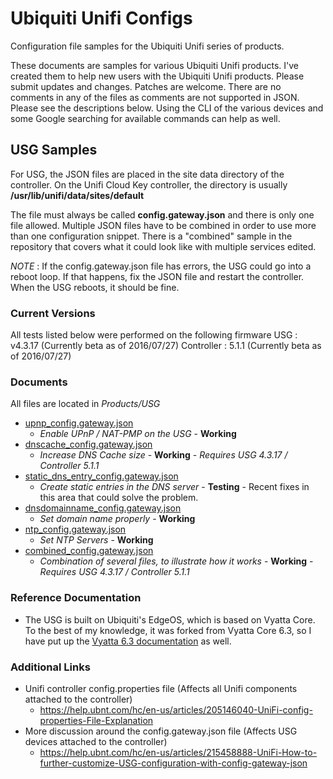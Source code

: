 # Ubiquiti Unifi Configs
Configuration file samples for the Ubiquiti Unifi series of products.

These documents are samples for various Ubiquiti Unifi products. I've created them to help new users with the Ubiquiti Unifi products. Please submit updates and changes. Patches are welcome. There are no comments in any of the files as comments are not supported in JSON. Please see the descriptions below. Using the CLI of the various devices and some Google searching for available commands can help as well.

## USG Samples

For USG, the JSON files are placed in the site data directory of the controller. On the Unifi Cloud Key controller, the directory is usually **/usr/lib/unifi/data/sites/default**

The file must always be called **config.gateway.json** and there is only one file allowed. Multiple JSON files have to be combined in order to use more than one configuration snippet. There is a "combined" sample in the repository that covers what it could look like with multiple services edited.

_NOTE_ : If the config.gateway.json file has errors, the USG could go into a reboot loop. If that happens, fix the JSON file and restart the controller. When the USG reboots, it should be fine.

### Current Versions
All tests listed below were performed on the following firmware
USG : v4.3.17 (Currently beta as of 2016/07/27)
Controller : 5.1.1 (Currently beta as of 2016/07/27)

### Documents

All files are located in *Products/USG*

- [upnp_config.gateway.json](https://github.com/ekrunch/ubiquiti_unifi_configs/blob/master/Products/USG/upnp_config.gateway.json)
  - _Enable UPnP / NAT-PMP on the USG_ - **Working**
- [dnscache_config.gateway.json](https://github.com/ekrunch/ubiquiti_unifi_configs/blob/master/Products/USG/dnscache_config.gateway.json)
  - _Increase DNS Cache size_ - **Working** - _Requires USG 4.3.17 / Controller 5.1.1_ 
- [static_dns_entry_config.gateway.json](https://github.com/ekrunch/ubiquiti_unifi_configs/blob/master/Products/USG/static_dns_entry_config.gateway.json) 
  - _Create static entries in the DNS server_ - **Testing** - Recent fixes in this area that could solve the problem.
- [dnsdomainname_config.gateway.json](https://github.com/ekrunch/ubiquiti_unifi_configs/blob/master/Products/USG/dnsdomainname_config.gateway.json)
  - _Set domain name properly_ - **Working**
- [ntp_config.gateway.json](https://github.com/ekrunch/ubiquiti_unifi_configs/blob/master/Products/USG/ntp_config.gateway.json)
  - _Set NTP Servers_ - **Working**
- [combined_config.gateway.json](https://github.com/ekrunch/ubiquiti_unifi_configs/blob/master/Products/USG/combined_config.gateway.json)
  - _Combination of several files, to illustrate how it works_ - **Working** - _Requires USG 4.3.17 / Controller 5.1.1_

### Reference Documentation

- The USG is built on Ubiquiti's EdgeOS, which is based on Vyatta Core. To the best of my knowledge, it was forked from Vyatta Core 6.3, so I have put up the [Vyatta 6.3 documentation](https://github.com/ekrunch/ubiquiti_unifi_configs/tree/master/Reference%20Documentation/Vyatta/6.3) as well. 

### Additional Links

- Unifi controller config.properties file (Affects all Unifi components attached to the controller)
  - <https://help.ubnt.com/hc/en-us/articles/205146040-UniFi-config-properties-File-Explanation>
- More discussion around the config.gateway.json file (Affects USG devices attached to the controller)
  - <https://help.ubnt.com/hc/en-us/articles/215458888-UniFi-How-to-further-customize-USG-configuration-with-config-gateway-json>

